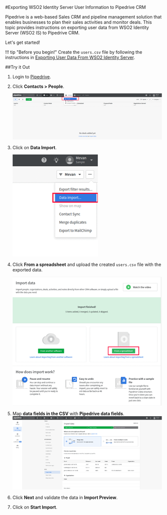 #Exporting WSO2 Identity Server User Information to Pipedrive CRM

Pipedrive is a web-based Sales CRM and pipeline management solution that enables businesses to plan their sales 
activities and monitor deals. This topic provides instructions on exporting user data from WSO2 Identity Server (WSO2 IS) to Pipedrive CRM. 

Let's get started!

!!! tip "Before you begin!"
    Create the `users.csv` file by following the instructions in 
    [Exporting User Data From WSO2 Identity Server](../exporting-user-data-from-wso2-is).
    
##Try it Out

1. Login to [Pipedrive](http://www.pipedrive.com/).
2. Click **Contacts > People**.
   
    ![contacts-in-pipedrive](../assets/img/tutorials/contacts-in-pipedrive.png)
    
3. Click on **Data Import**.
   
    ![data-import-in-pipedrive](../assets/img/tutorials/data-import-in-pipedrive.png)

4. Click **From a spreadsheet** and upload the created `users.csv` file with the exported data.
    
    ![import-from-spread-sheet-pipedrive](../assets/img/tutorials/import-from-spread-sheet-pipedrive.png)

5. Map **data fields in the CSV** with **Pipedrive data fields**.
    ![map-import-fields-to-pipedrive](../assets/img/tutorials/map-import-fields-to-pipedrive.png)

6. Click **Next** and validate the data in **Import Preview**.
7. Click on **Start Import**.
